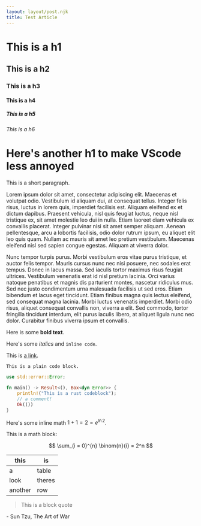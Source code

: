 ```yaml
---
layout: layout/post.njk
title: Test Article
---
```


# This is a h1

## This is a h2

### This is a h3

#### This is a h4

##### This is a h5

###### This is a h6

# Here's another h1 to make VScode less annoyed

This is a short paragraph.

Lorem ipsum dolor sit amet, consectetur adipiscing elit. Maecenas et volutpat odio.
Vestibulum id aliquam dui, at consequat tellus. Integer felis risus, luctus in
lorem quis, imperdiet facilisis est. Aliquam eleifend ex et dictum dapibus.
Praesent vehicula, nisl quis feugiat luctus, neque nisl tristique ex, sit amet
molestie leo dui in nulla. Etiam laoreet diam vehicula ex convallis placerat.
Integer pulvinar nisi sit amet semper aliquam. Aenean pellentesque, arcu a
lobortis facilisis, odio dolor rutrum ipsum, eu aliquet elit leo quis quam.
Nullam ac mauris sit amet leo pretium vestibulum. Maecenas eleifend nisl sed
sapien congue egestas. Aliquam at viverra dolor.

Nunc tempor turpis purus. Morbi vestibulum eros vitae purus tristique, et auctor
felis tempor. Mauris cursus nunc nec nisi posuere, nec sodales erat tempus. Donec
in lacus massa. Sed iaculis tortor maximus risus feugiat ultrices. Vestibulum
venenatis erat id nisl pretium lacinia. Orci varius natoque penatibus et magnis
dis parturient montes, nascetur ridiculus mus. Sed nec justo condimentum urna
malesuada facilisis ut sed eros. Etiam bibendum et lacus eget tincidunt. Etiam
finibus magna quis lectus eleifend, sed consequat magna lacinia. Morbi luctus
venenatis imperdiet. Morbi odio risus, aliquet consequat convallis non, viverra
a elit. Sed commodo, tortor fringilla tincidunt interdum, elit purus iaculis
libero, at aliquet ligula nunc nec dolor. Curabitur finibus viverra ipsum et
convallis.

Here is some **bold text**.

Here's some _italics_ and `inline code`.

This is [a link](https://github.com/starmut/www).

```txt
This is a plain code block.
```

```rust
use std::error::Error;

fn main() -> Result<(), Box<dyn Error>> {
    println!("This is a rust codeblock");
    // a comment!
    Ok(())
}
```

Here's some inline math $1 + 1 = 2 = e^{\ln 2}$.

This is a math block:

$$
\sum_{i = 0}^{n} \binom{n}{i} = 2^n
$$

| this    | is     |
| ------- | ------ |
| a       | table  |
| look    | theres |
| another | row    |

> This is a block quote

\- Sun Tzu, The Art of War
